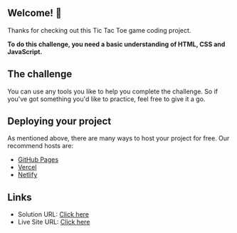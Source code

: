 ## Welcome! 👋

Thanks for checking out this Tic Tac Toe game coding project.

**To do this challenge, you need a basic understanding of HTML, CSS and JavaScript.**

## The challenge

You can use any tools you like to help you complete the challenge. So if you've got something you'd like to practice, feel free to give it a go.


## Deploying your project

As mentioned above, there are many ways to host your project for free. Our recommend hosts are:

- [GitHub Pages](https://pages.github.com/)
- [Vercel](https://vercel.com/)
- [Netlify](https://www.netlify.com/)

## Links 

- Solution URL: [Click here](https://github.com/rahulvr29/Tic-Tac-Toe)
- Live Site URL: [Click here](https://curious-malabi-a3b032.netlify.app/)